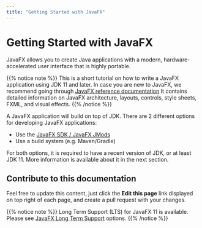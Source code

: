 ```yaml
---
title: "Getting Started with JavaFX"
---
```


# Getting Started with JavaFX

JavaFX allows you to create Java applications with a modern, hardware-accelerated user interface that is highly portable.

{{% notice note %}}
This is a short tutorial on how to write a JavaFX application using JDK 11 and later.
In case you are new to JavaFX, we recommend going through [JavaFX reference documentation](https://docs.oracle.com/javase/8/javase-clienttechnologies.htm)
It contains detailed information on JavaFX architecture, layouts, controls, style sheets, FXML, and visual effects.
{{% /notice %}}

A JavaFX application will build on top of JDK. There are 2 different options for developing JavaFX applications:

* Use the [JavaFX SDK / JavaFX JMods](https://gluonhq.com/products/javafx/)
* Use a build system (e.g. Maven/Gradle)

For both options, it is required to have a recent version of JDK, or at least JDK 11. More information is available about it in the next section.

## Contribute to this documentation
Feel free to update this content, just click the **Edit this page** link displayed on top right of each page,
and create a pull request with your changes.

{{% notice note %}}
Long Term Support (LTS) for JavaFX 11 is available. Please see [JavaFX Long Term Support](https://gluonhq.com/services/javafx-support/) options.
{{% /notice %}}